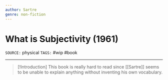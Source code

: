 ```yaml
---
author: Sartre
genre: non-fiction
---
```

# What is Subjectivity (1961)
`SOURCE:` physical
`TAGS:` #wip #book 

---
> [!Introduction]
> This book is really hard to read since [[Sartre]] seems to be unable to explain anything without inventing his own vocabulary. 

